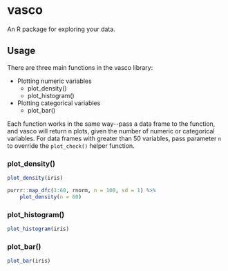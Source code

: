 # vasco

An R package for exploring your data.

## Usage

There are three main functions in the vasco library:

+ Plotting numeric variables
    + plot_density()
    + plot_histogram()
+ Plotting categorical variables
    + plot_bar()

Each function works in the same way--pass a data frame to the function, and vasco will return n plots, given the number of numeric or categorical variables.  For data frames with greater than 50 variables, pass parameter `n` to override the `plot_check()` helper function.

### plot_density()

```r
plot_density(iris)

purrr::map_dfc(1:60, rnorm, n = 100, sd = 1) %>% 
    plot_density(n = 60)
```

### plot_histogram()

```r
plot_histogram(iris)
```

### plot_bar()

```r
plot_bar(iris)
```

